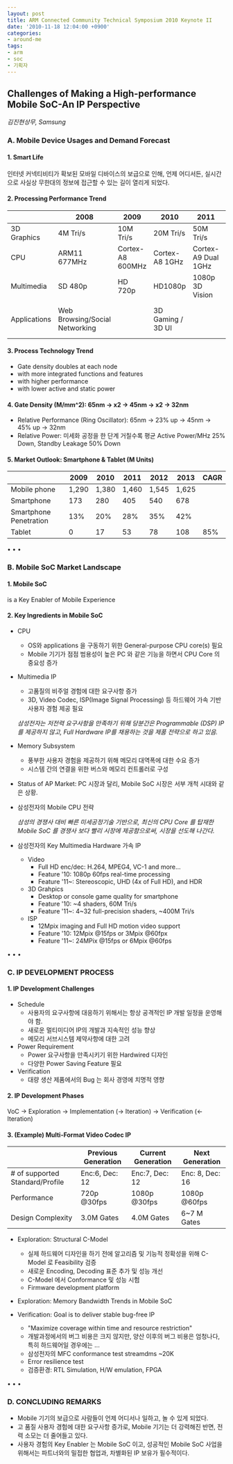 ```yaml
---
layout: post
title: ARM Connected Community Technical Symposium 2010 Keynote II
date: '2010-11-18 12:04:00 +0900'
categories:
- around-me
tags:
- arm
- soc
- 기획자
---
```


## Challenges of Making a High-performance Mobile SoC-An IP Perspective

*김진현상무, Samsung*

### A. Mobile Device Usages and Demand Forecast

#### 1. Smart Life

인터넷 커넥티비티가 확보된 모바일 디바이스의 보급으로 인해, 언제 어디서든, 실시간으로 사실상 무한대의 정보에 접근할 수 있는 길이 열리게 되었다.

#### 2. Processing Performance Trend

&nbsp;|2008|2009|2010|2011|2012
---|---|---|---|---|---
3D Graphics|4M Tri/s|10M Tri/s|20M Tri/s|50M Tri/s|200M Tri/s
CPU|ARM11 677MHz|Cortex-A8 600MHz|Cortex-A8 1GHz|Cortex-A9 Dual 1GHz|Eagle Dual Core
Multimedia|SD 480p|HD 720p|HD1080p|1080p 3D Vision|UHD
Applications|Web Browsing/Social Networking|&nbsp;|3D Gaming / 3D UI|&nbsp;|Augmented Reality / 3D Display / Imaging

#### 3. Process Technology Trend
-   Gate density doubles at each node
-   with more integrated functions and features
-   with higher performance
-   with lower active and static power

#### 4. Gate Density (M/mm^2): 65nm → x2 → 45nm → x2 → 32nm
-   Relative Performance (Ring Oscillator): 65nm → 23% up → 45nm → 45% up → 32nm
-   Relative Power: 미세화 공정을 한 단계 거칠수록 평균 Active Power/MHz 25% Down, Standby Leakage 50% Down

#### 5. Market Outlook: Smartphone & Tablet (M Units)

&nbsp;|2009|2010|2011|2012|2013|CAGR
---|---|---|---|---|---|---
Mobile phone|1,290|1,380|1,460|1,545|1,625|&nbsp;
Smartphone|173|280|405|540|678|&nbsp;
Smartphone Penetration|13%|20%|28%|35%|42%|&nbsp;
Tablet|0|17|53|78|108|85%

<!--more-->

<div class="spacer">• • •</div>

### B. Mobile SoC Market Landscape

#### 1. Mobile SoC

is a Key Enabler of Mobile Experience

#### 2. Key Ingredients in Mobile SoC

-   CPU
    -   OS와 applications 을 구동하기 위한 General-purpose CPU core(s) 필요
    -   Mobile 기기가 점점 범용성이 높은 PC 와 같은 기능을 하면서 CPU Core 의 중요성 증가

-   Multimedia IP
    -   고품질의 비주얼 경험에 대한 요구사항 증가
    -   3D, Video Codec, ISP(Image Signal Processing) 등 하드웨어 가속 기반 사용자 경험 제공 필요

    *삼성전자는 저전력 요구사항을 만족하기 위해 당분간은 Programmable (DSP) IP를 제공하지 않고, Full Hardware IP를 채용하는 것을 제품 전략으로 하고 있음.*

-   Memory Subsystem
    -   풍부한 사용자 경험을 제공하기 위해 메모리 대역폭에 대한 수요 증가
    -   시스템 간의 연결을 위한 버스와 메모리 컨트롤러로 구성

-   Status of AP Market: PC 시장과 달리, Mobile SoC 시장은 서부 개척 시대와 같은 상황.

-   삼성전자의 Mobile CPU 전략

    *삼성의 경쟁사 대비 빠른 미세공정기술 기반으로, 최신의 CPU Core 를 탑재한 Mobile SoC 를 경쟁사 보다 빨리 시장에 제공함으로써, 시장을 선도해 나간다.*

- 삼성전자의 Key Multimedia Hardware 가속 IP
    -   Video
        -   Full HD enc/dec: H.264, MPEG4, VC-1 and more…
        -   Feature '10: 1080p 60fps real-time processing
        -   Feature '11~: Stereoscopic, UHD (4x of Full HD), and HDR
    -   3D Grahpics
        -   Desktop or console game quality for smartphone
        -   Feature '10: ~4 shaders, 60M Tri/s
        -   Feature '11~: 4~32 full-precision shaders, ~400M Tri/s
    -   ISP
        -   12Mpix imaging and Full HD motion video support
        -   Feature '10: 12Mpix @15fps or 3Mpix @60fpx
        -   Feature '11~: 24MPix @15fps or 6Mpix @60fps

<div class="spacer">• • •</div>

### C. IP DEVELOPMENT PROCESS

#### 1. IP Development Challenges
-   Schedule
    -  사용자의 요구사항에 대응하기 위해서는 항상 공격적인 IP 개발 일정을 운영해야 함.
    -  새로운 멀티미디어 IP의 개발과 지속적인 성능 향상
    -  메모리 서브시스템 제약사항에 대한 고려
-   Power Requirement
    -   Power 요구사항을 만족시키기 위한 Hardwired 디자인
    -   다양한 Power Saving Feature 필요
-   Verification
    -   대량 생산 제품에서의 Bug 는 회사 경영에 치명적 영향

#### 2. IP Development Phases

VoC → Exploration → Implementation (→ Iteration) → Verification (← Iteration)

#### 3. (Example) Multi-Format Video Codec IP

&nbsp;|Previous Generation|Current Generation|Next Generation
---|---|---|---
# of supported Standard/Profile|Enc:6, Dec: 12|Enc:7, Dec: 12|Enc: 8, Dec: 16
Performance|720p @30fps|1080p @30fps|1080p @60fps
Design Complexity|3.0M Gates|4.0M Gates|6~7 M Gates

-   Exploration: Structural C-Model
    -   실제 하드웨어 디자인을 하기 전에 알고리즘 및 기능적 정확성을 위해 C-Model 로 Feasibility 검증
    -   새로운 Encoding, Decoding 표준 추가 및 성능 개선
    -   C-Model 에서 Conformance 및 성능 시험
    -   Firmware development platform

-   Exploration: Memory Bandwidth Trends in Mobile SoC

-   Verification: Goal is to deliver stable bug-free IP
    -   "Maximize coverage within time and resource restriction"
    -   개발과정에서의 버그 비용은 크지 않지만, 양산 이후의 버그 비용은 엄청나다, 특히 하드웨어일 경우에는 ...
    -   삼성전자의 MFC conformance test streamdms ~20K
    -   Error resilience test
    -   검증환경: RTL Simulation, H/W emulation, FPGA

<div class="spacer">• • •</div>

### D. CONCLUDING REMARKS

-   Mobile 기기의 보급으로 사람들이 언제 어디서나 일하고, 놀 수 있게 되었다.
-   고 품질 사용자 경험에 대한 요구사항 증가로, Mobile 기기는 더 강력해진 반면, 전력 소모는 더 줄어들고 있다.
-   사용자 경험의 Key Enabler 는 Mobile SoC 이고, 성공적인 Mobile SoC 사업을 위해서는 파트너와의 밀접한 협업과, 차별화된 IP 보유가 필수적이다.

